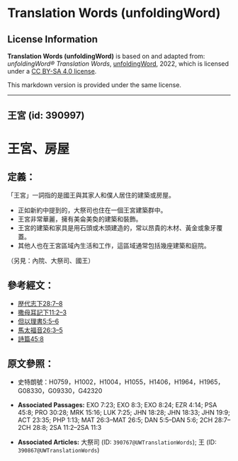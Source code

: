 # Translation Words (unfoldingWord)

## License Information

**Translation Words (unfoldingWord)** is based on and adapted from: _unfoldingWord® Translation Words_, [unfoldingWord](https://unfoldingword.org/utw), 2022, which is licensed under a [CC BY-SA 4.0 license](https://creativecommons.org/licenses/by-sa/4.0/legalcode.en).

This markdown version is provided under the same license.



--------------------------------

## 王宮 (id: 390997)

王宮、房屋
=====

定義：
---

「王宮」一詞指的是國王與其家人和僕人居住的建築或房屋。

* 正如新約中提到的，大祭司也住在一個王宮建築群中。
* 王宮非常華麗，擁有美侖美奐的建築和裝飾。
* 王宮的建築和家具是用石頭或木頭建造的，常以昂貴的木材、黃金或象牙覆蓋。
* 其他人也在王宮區域內生活和工作，這區域通常包括幾座建築和庭院。

（另見：內院、大祭司、國王）

參考經文：
-----

* [歴代志下28:7–8](https://ref.ly/2Chr28:7-2Chr28:8)
* [撒母耳記下11:2–3](https://ref.ly/2Sam11:2-2Sam11:3)
* [但以理書5:5–6](https://ref.ly/Dan5:5-Dan5:6)
* [馬太福音26:3–5](https://ref.ly/Matt26:3-Matt26:5)
* [詩篇45:8](https://ref.ly/Ps45:8)

原文參照：
-----

* 史特朗號：H0759，H1002，H1004，H1055，H1406，H1964，H1965，G08330，G09330，G42320

* **Associated Passages:** EXO 7:23; EXO 8:3; EXO 8:24; EZR 4:14; PSA 45:8; PRO 30:28; MRK 15:16; LUK 7:25; JHN 18:28; JHN 18:33; JHN 19:9; ACT 23:35; PHP 1:13; MAT 26:3–MAT 26:5; DAN 5:5–DAN 5:6; 2CH 28:7–2CH 28:8; 2SA 11:2–2SA 11:3
* **Associated Articles:** 大祭司 (ID: `390767@UWTranslationWords`); 王 (ID: `390867@UWTranslationWords`)

